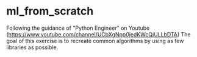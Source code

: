 # ml_from_scratch
Following the guidance of "Python Engineer" on Youtube (https://www.youtube.com/channel/UCbXgNpp0jedKWcQiULLbDTA)
The goal of this exercise is to recreate common algorithms by using as few libraries as possible.
